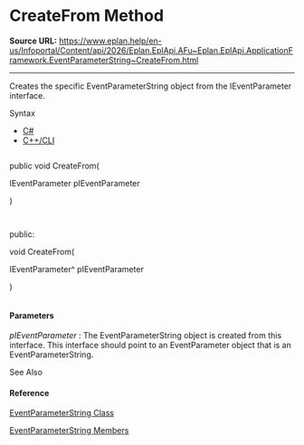 # CreateFrom Method

**Source URL:** https://www.eplan.help/en-us/Infoportal/Content/api/2026/Eplan.EplApi.AFu~Eplan.EplApi.ApplicationFramework.EventParameterString~CreateFrom.html

---

Creates the specific EventParameterString object from the IEventParameter interface.

Syntax

- [C#](#i-syntax-CS)
- [C++/CLI](#i-syntax-CPP2005)

```
```
public void CreateFrom( 
   IEventParameter pIEventParameter
)
```
```

```
```
public:
void CreateFrom( 
   IEventParameter^ pIEventParameter
)
```
```

#### Parameters

*pIEventParameter*
:   The EventParameterString object is created from this interface. This interface should point to an EventParameter object that is an EventParameterString.



See Also

#### Reference

[EventParameterString Class](Eplan.EplApi.AFu~Eplan.EplApi.ApplicationFramework.EventParameterString.html)
  
[EventParameterString Members](Eplan.EplApi.AFu~Eplan.EplApi.ApplicationFramework.EventParameterString_members.html)